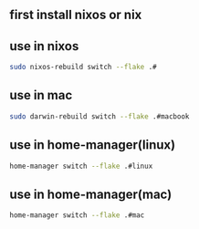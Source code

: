 
## first install nixos or nix

## use in nixos
```sh
sudo nixos-rebuild switch --flake .#
```

## use in mac
```sh
sudo darwin-rebuild switch --flake .#macbook
```

## use in home-manager(linux)
```sh
home-manager switch --flake .#linux
```

## use in home-manager(mac)
```sh
home-manager switch --flake .#mac
```

